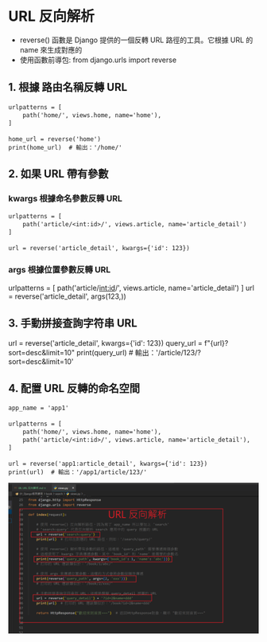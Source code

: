 # URL 反向解析
- reverse() 函數是 Django 提供的一個反轉 URL 路徑的工具。它根據 URL 的 name 來生成對應的 
- 使用函數前導包: from django.urls import reverse

## 1. 根據 路由名稱反轉 URL

    urlpatterns = [
        path('home/', views.home, name='home'),     
    ]

    home_url = reverse('home')
    print(home_url)  # 輸出：'/home/'

## 2. 如果 URL 帶有參數

### kwargs 根據命名參數反轉 URL
    urlpatterns = [
        path('article/<int:id>/', views.article, name='article_detail')
    ]

    url = reverse('article_detail', kwargs={'id': 123})

### args 根據位置參數反轉 URL
urlpatterns = [
        path('article/<int:id>/', views.article, name='article_detail')
    ]
url = reverse('article_detail', args(123,))

## 3. 手動拼接查詢字符串 URL

url = reverse('article_detail', kwargs={'id': 123})
query_url = f"{url}?sort=desc&limit=10"
print(query_url)  # 輸出：'/article/123/?sort=desc&limit=10'


## 4. 配置 URL 反轉的命名空間

    app_name = 'app1'

    urlpatterns = [
        path('home/', views.home, name='home'),
        path('article/<int:id>/', views.article, name='article_detail'),
    ]

    url = reverse('app1:article_detail', kwargs={'id': 123})
    print(url)  # 輸出：'/app1/article/123/'

![反向](筆記圖/反轉URL.png)